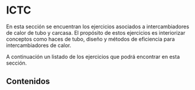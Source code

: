 # ICTC
En esta sección se encuentran los ejercicios asociados a intercambiadores de calor de tubo y carcasa. El propósito de estos ejercicios es interiorizar conceptos como haces de tubo, diseño y métodos de eficiencia para intercambiadores de calor.

A continuación un listado de los ejercicios que podrá encontrar en esta sección.


## Contenidos

```{tableofcontents}
```

<br/><br/>
<br/><br/>
<br/><br/>